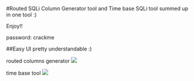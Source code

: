 #Routed SQLi Column Generator tool and Time base SQLi tool summed up in one tool :)

Enjoy!!

password: crackme

##Easy UI
pretty understandable :)

routed columns generator
<img src="https://dan1337.altervista.org/images/2.JPG">

time base tool
<img src="https://dan1337.altervista.org/images/3.JPG">


